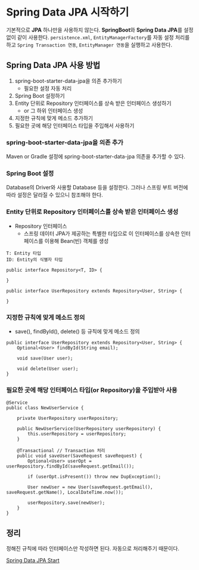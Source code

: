 # Spring Data JPA 시작하기
기본적으로 <b>JPA</b> 하나만을 사용하지 않는다. <b>SpringBoot</b>와 <b>Spring Data JPA</b>를 설정 없이 같이 사용한다. ```persistence.xml```, ```EntityManagerFactory```를 자동 설정 처리를 하고 ```Spring Transaction 연동```, ```EntityManager 연동```을 실행하고 사용한다.   

## Spring Data JPA 사용 방법
1. spring-boot-starter-data-jpa을 의존 추가하기   
    * 필요한 설정 자동 처리   
2. Spring Boot 설정하기   
3. Entity 단위로 Repository 인터페이스를 상속 받은 인터페이스 생성하기   
    * or 그 하위 인터페이스 생성   
4. 지정한 규칙에 맞게 메소드 추가하기   
5. 필요한 곳에 해당 인터페이스 타입을 주입해서 사용하기   

### spring-boot-starter-data-jpa을 의존 추가
Maven or Gradle 설정에 spring-boot-starter-data-jpa 의존을 추가할 수 있다.

### Spring Boot 설정
Database의 Driver와 사용할 Database 등을 설정한다. 그러나 스프링 부트 버전에 따라 설정은 달라질 수 있으니 참조해야 한다.

### Entity 단위로 Repository 인터페이스를 상속 받은 인터페이스 생성
* Repository 인터페이스
    * 스프링 데이터 JPA가 제공하는 특별한 타입으로 이 인터페이스를 상속한 인터페이스를 이용해 Bean(빈) 객체를 생성

```
T: Entity 타입
ID: Entity의 식별자 타입

public interface Repository<T, ID> {

}
```

```
public interface UserRepository extends Repository<User, String> {

}
```

### 지정한 규칙에 맞게 메소드 정의
* save(), findById(), delete() 등 규칙에 맞게 메소드 정의

```
public interface UserRepository extends Repository<User, String> {
    Optional<User> findById(String email);

    void save(User user);

    void delete(User user);
}
```

### 필요한 곳에 해당 인터페이스 타입(or Repository)을 주입받아 사용
```
@Service
public class NewUserService {

    private UserRepository userRepository;

    public NewUserService(UserRepository userRepository) {
        this.userRepository = userRepository;
    }

    @Transactional // Transaction 처리
    public void saveUser(SaveRequest saveRequest) {
        Optional<User> userOpt = userRepository.findById(saveRequest.getEmail());

        if (userOpt.isPresent()) throw new DupException();

        User newUser = new User(saveRequest.getEmail(), saveRequest.getName(), LocalDateTime.now());

        userRepository.save(newUser);
    }
}
```

## 정리
정해진 규칙에 따라 인터페이스만 작성하면 된다. 자동으로 처리해주기 때문이다.   

[Spring Data JPA Start](https://www.youtube.com/watch?v=1Q3Qtd5HZy4)